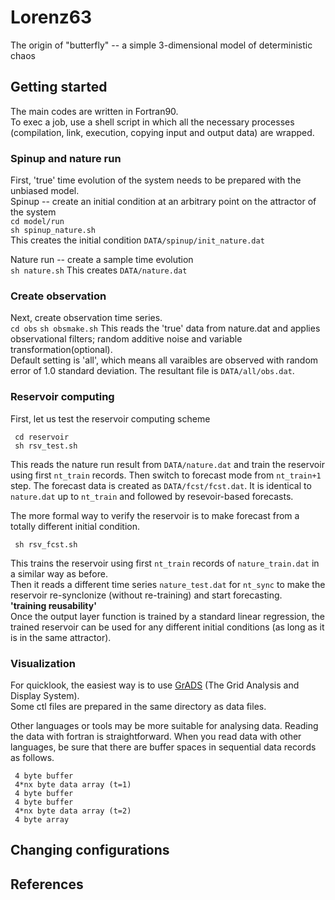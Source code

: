 # Lorenz63

The origin of "butterfly" -- a simple 3-dimensional model of deterministic chaos

## Getting started
The main codes are written in Fortran90.  
To exec a job, use a shell script in which all the necessary processes (compilation, link, execution, copying input and output data) are wrapped.  
### Spinup and nature run
First, 'true' time evolution of the system needs to be prepared with the unbiased model.  
Spinup -- create an initial condition at an arbitrary point on the attractor of the system  
`cd model/run`  
`sh spinup_nature.sh`  
This creates the initial condition `DATA/spinup/init_nature.dat`  
 
Nature run -- create a sample time evolution  
`sh nature.sh` 
This creates `DATA/nature.dat`

<!--
### Create initial conditions
LETKF needs a set of initial conditions for ensemble forecasts.  
`cd model/run` 
`sh spinup.sh`
This creates `DATA/spinup/init.dat` and `DATA/spinup/initXX.dat` 
*be sure that these may be on a different attractor from that of nature run if the model has a bias
-->

### Create observation
Next, create observation time series.     
`cd obs`
`sh obsmake.sh`
This reads the 'true' data from nature.dat and applies observational filters; random additive noise and variable transformation(optional).  
Default setting is 'all', which means all varaibles are observed with random error of 1.0 standard deviation.
The resultant file is `DATA/all/obs.dat`. 

<!--
### Data Assimilation with LETKF
Now you are ready to start a data assimilation experiment with LETKF.  
`cd letkf`  
`sh letkf.sh`  
An observation type and a letkf experiment name are specified in `letkf.sh`. By default they are `all_02` and `test`.  
The following resultaint files in a directory `DATA/all_02/test/` are  
`analmean.dat`  
`guesmean.dat`  
`anal.dat`  
`gues.dat`  
`rmse_x.dat`  
`rmse_t.dat`  
### Data Assimilation with LETKF + bias correction
modify `letkf.sh`  
- letkf_DdSM.f90  
- letkf_reg.f90  
-->

### Reservoir computing
First, let us test the reservoir computing scheme 

     cd reservoir  
     sh rsv_test.sh     

This reads the nature run result from `DATA/nature.dat` and train the reservoir using first `nt_train` records. Then switch to forecast mode from `nt_train+1` step.
The forecast data is created as `DATA/fcst/fcst.dat`. It is identical to `nature.dat` up to `nt_train` and followed by resevoir-based forecasts.

The more formal way to verify the reservoir is to make forecast from a totally different initial condition.  

     sh rsv_fcst.sh

This trains the reservoir using first `nt_train` records of `nature_train.dat` in a similar way as before.  
Then it reads a different time series `nature_test.dat` for `nt_sync` to make the reservoir re-synclonize (without re-training) and start forecasting.  
**'training reusability'**  
Once the output layer function is trained by a standard linear regression, the trained reservoir can be used for any different initial conditions (as long as it is in the same attractor).  

### Visualization

For quicklook, the easiest way is to use [GrADS](http://cola.gmu.edu/grads/) (The Grid Analysis and Display System).   
Some ctl files are prepared in the same directory as data files.  

Other languages or tools may be more suitable for analysing data. Reading the data with fortran is straightforward. 
When you read data with other languages, be sure that there are buffer spaces in sequential data records as follows.   

     4 byte buffer 
     4*nx byte data array (t=1)
     4 byte buffer
     4 byte buffer 
     4*nx byte data array (t=2)
     4 byte array
     
## Changing configurations

## References
